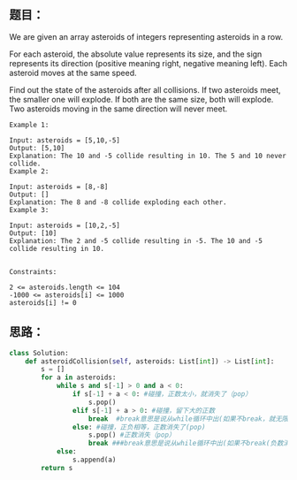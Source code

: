 ## 题目：
We are given an array asteroids of integers representing asteroids in a row.

For each asteroid, the absolute value represents its size, and the sign represents its direction (positive meaning right, negative meaning left). Each asteroid moves at the same speed.

Find out the state of the asteroids after all collisions. If two asteroids meet, the smaller one will explode. If both are the same size, both will explode. Two asteroids moving in the same direction will never meet.

```
Example 1:

Input: asteroids = [5,10,-5]
Output: [5,10]
Explanation: The 10 and -5 collide resulting in 10. The 5 and 10 never collide.
Example 2:

Input: asteroids = [8,-8]
Output: []
Explanation: The 8 and -8 collide exploding each other.
Example 3:

Input: asteroids = [10,2,-5]
Output: [10]
Explanation: The 2 and -5 collide resulting in -5. The 10 and -5 collide resulting in 10.
 

Constraints:

2 <= asteroids.length <= 104
-1000 <= asteroids[i] <= 1000
asteroids[i] != 0
```

## 思路：
```python
class Solution:
    def asteroidCollision(self, asteroids: List[int]) -> List[int]:
        s = []
        for a in asteroids:
            while s and s[-1] > 0 and a < 0:
                if s[-1] + a < 0: #碰撞，正数太小，就消失了（pop）
                    s.pop()
                elif s[-1] + a > 0: #碰撞，留下大的正数
                    break  #break意思是说从while循环中出(如果不break，就无限循环while)
                else: #碰撞，正负相等，正数消失了(pop)
                    s.pop() #正数消失（pop）
                    break ###break意思是说从while循环中出(如果不break(负数消失)，负数就会再去碰撞）
            else:
                s.append(a)
        return s
                    
```
